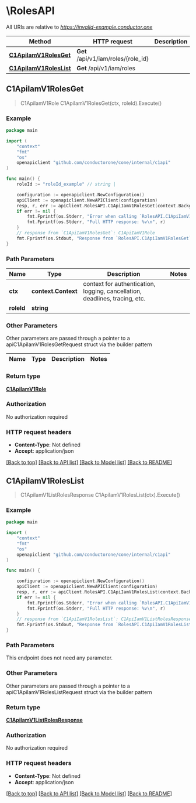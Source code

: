 # \RolesAPI

All URIs are relative to *https://invalid-example.conductor.one*

Method | HTTP request | Description
------------- | ------------- | -------------
[**C1ApiIamV1RolesGet**](RolesAPI.md#C1ApiIamV1RolesGet) | **Get** /api/v1/iam/roles/{role_id} | 
[**C1ApiIamV1RolesList**](RolesAPI.md#C1ApiIamV1RolesList) | **Get** /api/v1/iam/roles | 



## C1ApiIamV1RolesGet

> C1ApiIamV1Role C1ApiIamV1RolesGet(ctx, roleId).Execute()





### Example

```go
package main

import (
    "context"
    "fmt"
    "os"
    openapiclient "github.com/conductorone/cone/internal/c1api"
)

func main() {
    roleId := "roleId_example" // string | 

    configuration := openapiclient.NewConfiguration()
    apiClient := openapiclient.NewAPIClient(configuration)
    resp, r, err := apiClient.RolesAPI.C1ApiIamV1RolesGet(context.Background(), roleId).Execute()
    if err != nil {
        fmt.Fprintf(os.Stderr, "Error when calling `RolesAPI.C1ApiIamV1RolesGet``: %v\n", err)
        fmt.Fprintf(os.Stderr, "Full HTTP response: %v\n", r)
    }
    // response from `C1ApiIamV1RolesGet`: C1ApiIamV1Role
    fmt.Fprintf(os.Stdout, "Response from `RolesAPI.C1ApiIamV1RolesGet`: %v\n", resp)
}
```

### Path Parameters


Name | Type | Description  | Notes
------------- | ------------- | ------------- | -------------
**ctx** | **context.Context** | context for authentication, logging, cancellation, deadlines, tracing, etc.
**roleId** | **string** |  | 

### Other Parameters

Other parameters are passed through a pointer to a apiC1ApiIamV1RolesGetRequest struct via the builder pattern


Name | Type | Description  | Notes
------------- | ------------- | ------------- | -------------


### Return type

[**C1ApiIamV1Role**](C1ApiIamV1Role.md)

### Authorization

No authorization required

### HTTP request headers

- **Content-Type**: Not defined
- **Accept**: application/json

[[Back to top]](#) [[Back to API list]](../README.md#documentation-for-api-endpoints)
[[Back to Model list]](../README.md#documentation-for-models)
[[Back to README]](../README.md)


## C1ApiIamV1RolesList

> C1ApiIamV1ListRolesResponse C1ApiIamV1RolesList(ctx).Execute()





### Example

```go
package main

import (
    "context"
    "fmt"
    "os"
    openapiclient "github.com/conductorone/cone/internal/c1api"
)

func main() {

    configuration := openapiclient.NewConfiguration()
    apiClient := openapiclient.NewAPIClient(configuration)
    resp, r, err := apiClient.RolesAPI.C1ApiIamV1RolesList(context.Background()).Execute()
    if err != nil {
        fmt.Fprintf(os.Stderr, "Error when calling `RolesAPI.C1ApiIamV1RolesList``: %v\n", err)
        fmt.Fprintf(os.Stderr, "Full HTTP response: %v\n", r)
    }
    // response from `C1ApiIamV1RolesList`: C1ApiIamV1ListRolesResponse
    fmt.Fprintf(os.Stdout, "Response from `RolesAPI.C1ApiIamV1RolesList`: %v\n", resp)
}
```

### Path Parameters

This endpoint does not need any parameter.

### Other Parameters

Other parameters are passed through a pointer to a apiC1ApiIamV1RolesListRequest struct via the builder pattern


### Return type

[**C1ApiIamV1ListRolesResponse**](C1ApiIamV1ListRolesResponse.md)

### Authorization

No authorization required

### HTTP request headers

- **Content-Type**: Not defined
- **Accept**: application/json

[[Back to top]](#) [[Back to API list]](../README.md#documentation-for-api-endpoints)
[[Back to Model list]](../README.md#documentation-for-models)
[[Back to README]](../README.md)

